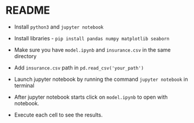 # README

- Install `python3` and `jupyter notebook`

- Install libraries - `pip install pandas numpy matplotlib seaborn` 

- Make sure you have `model.ipynb` and `insurance.csv` in the same directory

- Add `insurance.csv` path in `pd.read_csv('your_path')`

- Launch jupyter notebook by running the command `jupyter notebook` in terminal

- After jupyter notebook starts click on `model.ipynb` to open with notebook.

- Execute each cell to see the results.